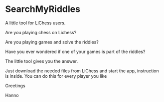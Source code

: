 # SearchMyRiddles
A little tool for LiChess users.

Are you playing chess on Lichess?

Are you playing games and solve the riddles?

Have you ever wondered if one of your games is part of the riddles?

The little tool gives you the answer. 

Just download the needed files from LiChess and start the app, instruction is inside. You can do this for every player you like

Greetings

Hanno
